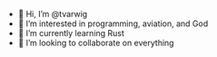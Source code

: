 - 👋 Hi, I’m @tvarwig
- 👀 I’m interested in programming, aviation, and God
- 🌱 I’m currently learning Rust
- 💞️ I’m looking to collaborate on everything

<!---
tvarwig/tvarwig is a ✨ special ✨ repository because its `README.md` (this file) appears on your GitHub profile.
You can click the Preview link to take a look at your changes.
--->

